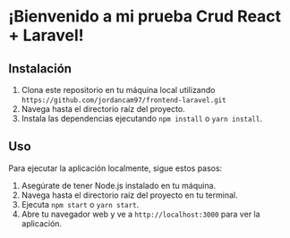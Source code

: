 # ¡Bienvenido a mi prueba Crud React + Laravel!

## Instalación

1. Clona este repositorio en tu máquina local utilizando `https://github.com/jordancam97/frontend-laravel.git`
2. Navega hasta el directorio raíz del proyecto.
3. Instala las dependencias ejecutando `npm install` o `yarn install`.

## Uso

Para ejecutar la aplicación localmente, sigue estos pasos:

1. Asegúrate de tener Node.js instalado en tu máquina.
2. Navega hasta el directorio raíz del proyecto en tu terminal.
3. Ejecuta `npm start` o `yarn start`.
4. Abre tu navegador web y ve a `http://localhost:3000` para ver la aplicación.

